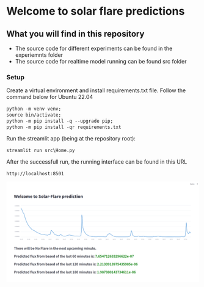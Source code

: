 # Welcome to solar flare predictions

## What you will find in this repository
- The source code for different experiments can be found in the experiemnts folder
- The source code for realtime model running can be found src folder

###  Setup
Create a virtual environment and install requirements.txt file. Follow the command below for Ubuntu  22.04
```
python -m venv venv; 
source bin/activate;
python -m pip install -q --upgrade pip;
python -m pip install -qr requirements.txt  
```
 Run the streamlit app (being at the repository root):
```
streamlit run src\Home.py
```       
After the successfull run, the running interface can be found in this URL 
```
http://localhost:8501
```
![Alt text](media/UI_of_prediction_system.png)

